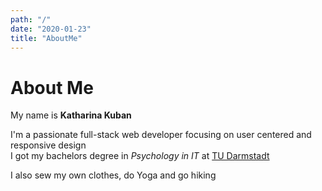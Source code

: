 ```yaml
---
path: "/"
date: "2020-01-23"
title: "AboutMe"
---
```


# About Me

My name is **Katharina Kuban**

I'm a passionate full-stack web developer focusing on user centered and responsive design  
I got my bachelors degree in _Psychology in IT_ at [TU Darmstadt](https://www.tu-darmstadt.de/)

I also sew my own clothes, do Yoga and go hiking
